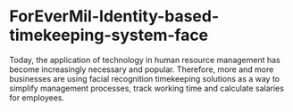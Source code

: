 # ForEverMil-Identity-based-timekeeping-system-face
Today, the application of technology in human resource management has become increasingly necessary and popular. Therefore, more and more businesses are using facial recognition timekeeping solutions as a way to simplify management processes, track working time and calculate salaries for employees.
